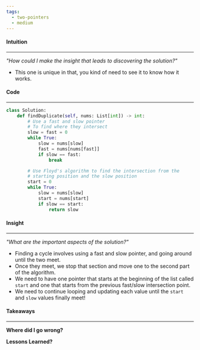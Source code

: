 ```yaml
---
tags:
  - two-pointers
  - medium
---
```

#### Intuition
---
_"How could I make the insight that leads to discovering the solution?"_
- This one is unique in that, you kind of need to see it to know how it works.

#### Code
---

```python
class Solution:
    def findDuplicate(self, nums: List[int]) -> int:
        # Use a fast and slow pointer
        # To find where they intersect
        slow = fast = 0
        while True:
            slow = nums[slow]
            fast = nums[nums[fast]]
            if slow == fast:
                break

        # Use Floyd's algorithm to find the intersection from the 
        # starting position and the slow position
        start = 0
        while True:
            slow = nums[slow]
            start = nums[start]
            if slow == start:
                return slow
```

#### Insight  
---
_"What are the important aspects of the solution?"_
- Finding a cycle involves using a fast and slow pointer, and going around until the two meet.
- Once they meet, we stop that section and move one to the second part of the algorithm. 
- We need to have one pointer that starts at the beginning of the list called `start` and one that starts from the previous fast/slow intersection point.
- We need to continue looping and updating each value until the `start` and `slow` values finally meet!

#### Takeaways
---
**Where did I go wrong?**

**Lessons Learned?**